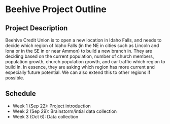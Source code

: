 # Beehive Project Outline

## Project Description
Beehive Credit Union is to open a new location in Idaho Falls, and needs to decide which region of Idaho Falls (in the NE in cities such as Lincoln and Iona or in the SE in or near Ammon) to build a new branch in. They are deciding based on the current population, number of church members, population growth, church population growth, and car traffic which region to build in. In essence, they are asking which region has more current and especially future potential. We can also extend this to other regions if possible.

## Schedule
* Week 1 (Sep 22): Project introduction
* Week 2 (Sep 29): Brainstorm/intial data collection
* Week 3 (Oct 6): Data collection
